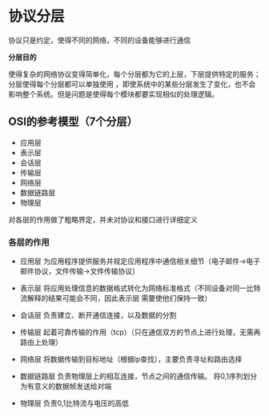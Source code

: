 # 协议分层

协议只是约定，使得不同的网络，不同的设备能够进行通信

**分层目的**

使得复杂的网络协议变得简单化，每个分层都为它的上层，下层提供特定的服务；分层使得每个分层都可以单独使用
，即使系统中的某些分层发生了变化，也不会影响整个系统。但是问题是使得每个模块都要实现相似的处理逻辑。

## OSI的参考模型（7个分层）

- 应用层
- 表示层
- 会话层
- 传输层
- 网络层
- 数据链路层
- 物理层

对各层的作用做了粗略界定，并未对协议和接口进行详细定义


### 各层的作用

- 应用层
为应用程序提供服务并规定应用程序中通信相关细节（电子邮件->电子邮件协议，文件传输->文件传输协议）

- 表示层
将应用处理信息的数据格式转化为网络标准格式（不同设备对同一比特流解释的结果可能会不同，因此表示层
需要使他们保持一致）

- 会话层
负责建立、断开通信连接，以及数据的分割

- 传输层
起着可靠传输的作用（tcp）（只在通信双方的节点上进行处理，无需再路由上处理）

- 网络层
将数据传输到目标地址（根据ip查找），主要负责寻址和路由选择

- 数据链路层
负责物理层上的相互连接，节点之间的通信传输。
将0,1序列划分为有意义的数据帧发送给对端

- 物理层
负责0,1比特流与电压的高低


